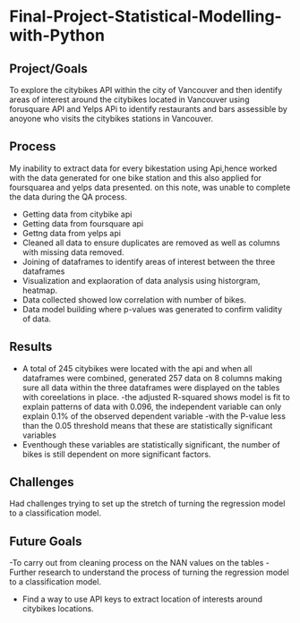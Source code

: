 # Final-Project-Statistical-Modelling-with-Python

## Project/Goals

To explore the citybikes API within the city of Vancouver and then identify areas of interest around the citybikes located in Vancouver using forusquare API and Yelps APi to identify restaurants and bars assessible by anoyone who visits the citybikes stations in Vancouver.

## Process
My inability to extract data for every bikestation using Api,hence worked with the data generated for one bike station and this also applied for foursquarea and yelps data presented. on this note, was unable to complete the data during the QA process. 
- Getting data from citybike api
- Getting data from foursquare api
- Gettng data from yelps api
- Cleaned all data to ensure duplicates are removed as well as columns with missing data removed.
- Joining of dataframes to identify areas of interest between the three dataframes
- Visualization and explaoration of data analysis using historgram, heatmap.
- Data collected showed low correlation with number of bikes.
- Data model building where p-values was generated to confirm validity of data.

## Results

- A total of 245 citybikes were located with the api and when all dataframes were combined, generated 257 data on 8 columns making sure all data within the three dataframes were displayed on the tables with coreelations in place.
-the adjusted R-squared shows model is fit to explain patterns of data with 0.096, the independent variable can only explain 0.1% of the observed dependent variable 
-with the P-value less than the 0.05 threshold means that these are statistically significant variables
- Eventhough these variables are statistically significant, the number of bikes is still dependent on more significant factors.

## Challenges 

Had challenges trying to set up the stretch of turning the regression model to a classification model.

## Future Goals

-To carry out from cleaning process on the NAN values on the tables
-Further research to understand the process of turning the regression model to a classification model. 
- Find a way to use API keys to extract location of interests around citybikes locations.